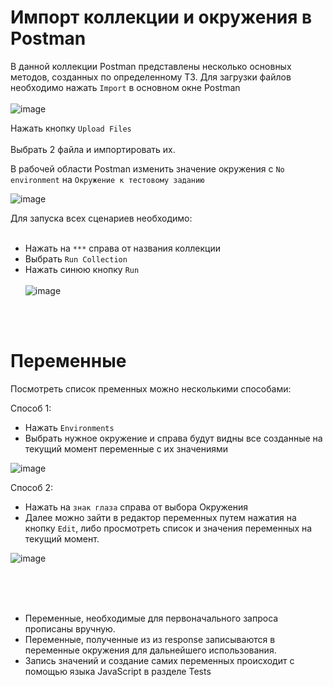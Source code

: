 # Импорт коллекции и окружения в Postman

В данной коллекции Postman представлены несколько основных методов, созданных по определенному ТЗ.
Для загрузки файлов необходимо нажать `Import` в основном окне Postman <br> <br>
![image](https://user-images.githubusercontent.com/50044846/125923662-d2a2aa1d-f0fe-4f3e-90c5-ffdb655060e2.png) <br>

Нажать кнопку `Upload Files` <br><br>
Выбрать 2 файла и импортировать их.

В рабочей области Postman изменить значение окружения с `No environment` на `Окружение к тестовому заданию`

![image](https://user-images.githubusercontent.com/50044846/125924007-74a592a2-554a-4378-9e01-6a3d1009cc2e.png)

Для запуска всех сценариев необходимо: <br><br>
- Нажать на `***` справа от названия коллекции <br>
- Выбрать `Run Collection` <br>
- Нажать синюю кнопку `Run` <br><br>
![image](https://user-images.githubusercontent.com/50044846/125924197-5efab75c-92ff-4240-9686-2bc4a76bfcd7.png)


<br><br>
# __Переменные__

Посмотреть список пременных можно несколькими способами:

Способ 1:
- Нажать `Environments`
- Выбрать нужное окружение и справа будут видны все созданные на текущий момент переменные с их значениями

![image](https://user-images.githubusercontent.com/50044846/125925561-83d782c3-30dc-4643-aa81-40a6c449bd0c.png)

Способ 2:
- Нажать на `знак глаза` справа от выбора Окружения
- Далее можно зайти в редактор переменных путем нажатия на кнопку `Edit`, либо просмотреть список и значения переменных на текущий момент.

![image](https://user-images.githubusercontent.com/50044846/125925706-b3e46105-7703-4e22-9a4c-1352f6261235.png)

<br><br><br>
- Переменные, необходимые для первоначального запроса прописаны вручную. <br>
- Переменные, полученные из из response записываются в переменные окружения для дальнейшего использования. <br>
- Запись значений и создание самих переменных происходит с помощью языка JavaScript в разделе Tests
